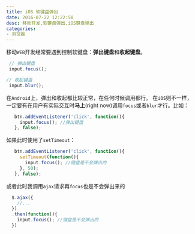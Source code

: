 ```yaml
---
title: iOS 软键盘弹出
date: 2016-07-22 12:22:50
desc: 移动开发,软键盘弹出,iOS键盘弹出
categories:
- 浏览器
---
```


移动`WEB`开发经常要遇到控制软键盘：**弹出键盘**和**收起键盘**。

<!--more-->

```javascript
 // 弹出键盘
 input.focus();

// 收起键盘
 input.blur();
```

在`Android`上，弹出和收起都比较正常，在任何时候调用都行。
在`iOS`则不一样，一定要有在用户有实际交互时**马上**(right now)调用`focus`或者`blur`才行。比如：

```javascript
   btn.addEventListener('click', function(){
     input.focus(); //弹出键盘
   }, false);
```

如果此时使用了`setTimeout`：

```javascript
   btn.addEventListener('click', function(){
     setTimeout(function(){
       input.focus(); //键盘是不会弹出的
     }, 50);
   }, false);
```

或者此时我调用`ajax`请求再`focus`也是不会弹出来的

```js
  $.ajax({
    //...
  })
  .then(function(){
    input.focus(); //键盘是不会弹出的
  })
```